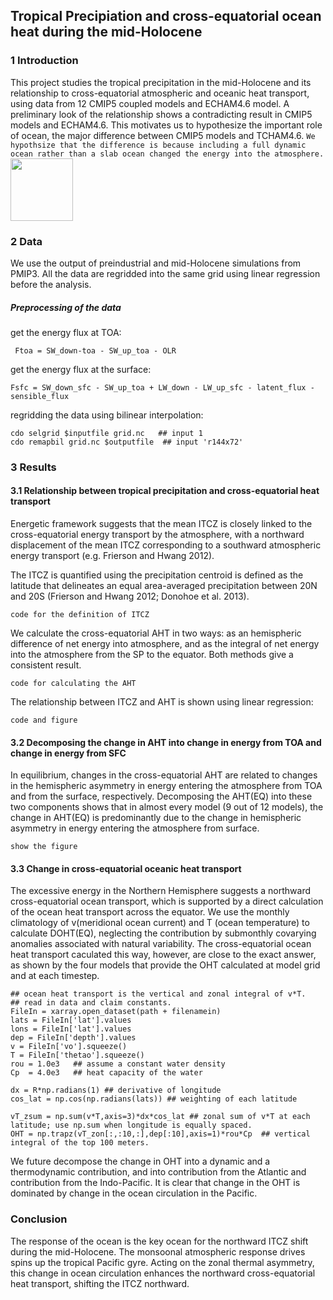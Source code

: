 ## Tropical Precipiation and cross-equatorial ocean heat during the mid-Holocene

### 1 Introduction
This project studies the tropical precipitation in the mid-Holocene and its relationship to cross-equatorial atmospheric and oceanic heat transport, using data from 12 CMIP5 coupled models and ECHAM4.6 model. A preliminary look of the relationship shows a contradicting result in CMIP5 models and ECHAM4.6. This motivates us to hypothesize the important role of ocean, the major difference between CMIP5 models and TCHAM4.6. ```We hypothsize that the difference is because including a full dynamic ocean rather than a slab ocean changed the energy into the atmosphere. ```
<img src="https://github.com/xliu0628/xliu0628.github.io/blob/master/photos/xx.jpg" align="center" width="100" >


### 2 Data
We use the output of preindustrial and mid-Holocene simulations from PMIP3. All the data are regridded into the same grid using linear regression before the analysis. 
##### Preprocessing of the data
get the energy flux at TOA: 
    
     Ftoa = SW_down-toa - SW_up_toa - OLR
    
get the energy flux at the surface:
    
    Fsfc = SW_down_sfc - SW_up_toa + LW_down - LW_up_sfc - latent_flux - sensible_flux

regridding the data using bilinear interpolation: 
 
    cdo selgrid $inputfile grid.nc   ## input 1
    cdo remapbil grid.nc $outputfile  ## input 'r144x72'
 
### 3 Results
#### 3.1 Relationship between tropical precipitation and cross-equatorial heat transport
Energetic framework suggests that the mean ITCZ is closely linked to the cross-equatorial energy transport by the atmosphere, with a northward displacement of the mean ITCZ corresponding to a southward atmospheric energy transport (e.g. Frierson and Hwang 2012). 

The ITCZ is quantified using the precipitation centroid is defined as the latitude that delineates an equal area-averaged precipitation between 20N and 20S (Frierson and Hwang 2012; Donohoe et al. 2013).
```
code for the definition of ITCZ
```
We calculate the cross-equatorial AHT in two ways: as an hemispheric difference of net energy into atmosphere, and as the integral of net energy into the atmosphere from the SP to the equator. Both methods give a consistent result. 
```
code for calculating the AHT
```
The relationship between ITCZ and AHT is shown using linear regression: 
```
code and figure
```
#### 3.2 Decomposing the change in AHT into change in energy from TOA and change in energy from SFC
In equilibrium, changes in the cross-equatorial AHT are related to changes in the hemispheric asymmetry in energy entering the atmosphere from TOA and from the surface, respectively. Decomposing the AHT(EQ) into these two components shows that in almost every model (9 out of 12 models), the change in AHT(EQ) is predominantly due to the change in hemispheric asymmetry in energy entering the atmosphere from surface. 
```
show the figure
```
#### 3.3 Change in cross-equatorial oceanic heat transport
The excessive energy in the Northern Hemisphere suggests a northward cross-equatorial ocean transport, which is supported by a direct calculation of the ocean heat transport across the equator. We use the monthly climatology of v(meridional ocean current) and T (ocean temperature) to calculate DOHT(EQ), neglecting the contribution by submonthly covarying anomalies associated with natural variability. The cross-equatorial ocean heat transport caculated this way, however, are close to the exact answer, as shown by the four models that provide the OHT calculated at model grid and at each timestep. 
```
## ocean heat transport is the vertical and zonal integral of v*T. 
## read in data and claim constants. 
FileIn = xarray.open_dataset(path + filenamein)
lats = FileIn['lat'].values
lons = FileIn['lat'].values
dep = FileIn['depth'].values
v = FileIn['vo'].squeeze()
T = FileIn['thetao'].squeeze()
rou = 1.0e3   ## assume a constant water density
Cp  = 4.0e3   ## heat capacity of the water

dx = R*np.radians(1) ## derivative of longitude
cos_lat = np.cos(np.radians(lats)) ## weighting of each latitude

vT_zsum = np.sum(v*T,axis=3)*dx*cos_lat ## zonal sum of v*T at each latitude; use np.sum when longitude is equally spaced.
OHT = np.trapz(vT_zon[:,:10,:],dep[:10],axis=1)*rou*Cp  ## vertical integral of the top 100 meters.

```
We future decompose the change in OHT into a dynamic and a thermodynamic contribution, and into contribution from the Atlantic and contribution from the Indo-Pacific. It is clear that change in the OHT is dominated by change in the ocean circulation in the Pacific. 

### Conclusion
The response of the ocean is the key ocean for the northward ITCZ shift during the mid-Holocene. The monsoonal atmospheric response drives spins up the tropical Pacific gyre. Acting on the zonal thermal asymmetry, this change in ocean circulation enhances the northward cross-equatorial heat transport, shifting the ITCZ northward. 
